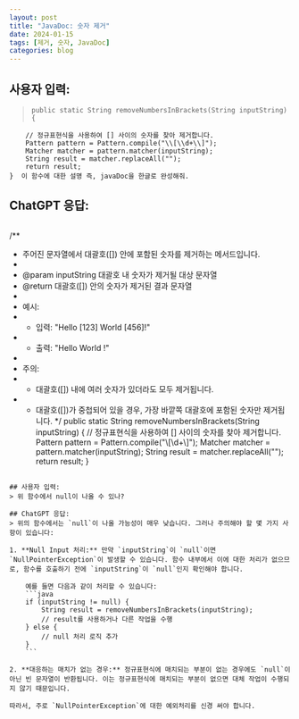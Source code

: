 ```yaml
---
layout: post
title: "JavaDoc: 숫자 제거"
date: 2024-01-15
tags: [제거, 숫자, JavaDoc]
categories: blog
---
```


## 사용자 입력:
>     public static String removeNumbersInBrackets(String inputString) {
        // 정규표현식을 사용하여 [] 사이의 숫자를 찾아 제거합니다.
        Pattern pattern = Pattern.compile("\\[\\d+\\]");
        Matcher matcher = pattern.matcher(inputString);
        String result = matcher.replaceAll("");
        return result;
    }  이 함수에 대한 설명 즉, javaDoc을 한글로 완성해줘.

## ChatGPT 응답:
> ```java
/**
 * 주어진 문자열에서 대괄호([]) 안에 포함된 숫자를 제거하는 메서드입니다.
 * 
 * @param inputString 대괄호 내 숫자가 제거될 대상 문자열
 * @return 대괄호([]) 안의 숫자가 제거된 결과 문자열
 * 
 * 예시:
 *   - 입력: "Hello [123] World [456]!"
 *   - 출력: "Hello  World !"
 *   
 * 주의:
 *   - 대괄호([]) 내에 여러 숫자가 있더라도 모두 제거됩니다.
 *   - 대괄호([])가 중첩되어 있을 경우, 가장 바깥쪽 대괄호에 포함된 숫자만 제거됩니다.
 */
public static String removeNumbersInBrackets(String inputString) {
    // 정규표현식을 사용하여 [] 사이의 숫자를 찾아 제거합니다.
    Pattern pattern = Pattern.compile("\\[\\d+\\]");
    Matcher matcher = pattern.matcher(inputString);
    String result = matcher.replaceAll("");
    return result;
}
```

## 사용자 입력:
> 위 함수에서 null이 나올 수 있나?

## ChatGPT 응답:
> 위의 함수에서는 `null`이 나올 가능성이 매우 낮습니다. 그러나 주의해야 할 몇 가지 사항이 있습니다:

1. **Null Input 처리:** 만약 `inputString`이 `null`이면 `NullPointerException`이 발생할 수 있습니다. 함수 내부에서 이에 대한 처리가 없으므로, 함수를 호출하기 전에 `inputString`이 `null`인지 확인해야 합니다.

    예를 들면 다음과 같이 처리할 수 있습니다:
    ```java
    if (inputString != null) {
        String result = removeNumbersInBrackets(inputString);
        // result를 사용하거나 다른 작업을 수행
    } else {
        // null 처리 로직 추가
    }
    ```

2. **대응하는 매치가 없는 경우:** 정규표현식에 매치되는 부분이 없는 경우에도 `null`이 아닌 빈 문자열이 반환됩니다. 이는 정규표현식에 매치되는 부분이 없으면 대체 작업이 수행되지 않기 때문입니다.

따라서, 주로 `NullPointerException`에 대한 예외처리를 신경 써야 합니다.

